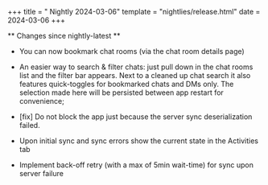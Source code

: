 +++
title = " Nightly 2024-03-06"
template = "nightlies/release.html"
date = 2024-03-06
+++

** Changes since nightly-latest **
- You can now bookmark chat rooms (via the chat room details page)
- An easier way to search & filter chats: just pull down in the chat rooms list and the filter bar appears. Next to a cleaned up chat search it also features quick-toggles for bookmarked chats and DMs only. The selection made here will be persisted between app restart for convenience;

- [fix] Do not block the app just because the server sync deserialization failed.
- Upon initial sync and sync errors show the current state in the Activities tab
- Implement back-off retry (with a max of 5min wait-time) for sync upon server failure

